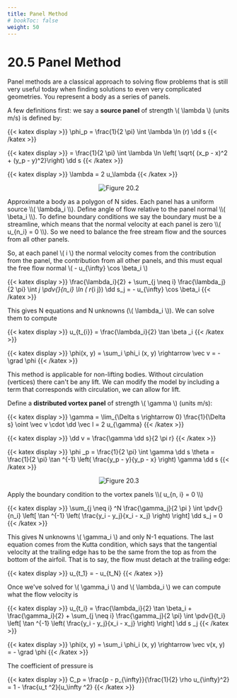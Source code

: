 ```yaml
---
title: Panel Method
# bookToc: false
weight: 50
---
```



# **20.5** Panel Method

Panel methods are a classical approach to solving flow problems that is still very useful today when finding solutions to even very complicated geometries. You represent a body as a series of panels.

A few definitions first: we say a **source panel** of strength \\( \lambda \\) (units m/s) is defined by: 

{{< katex display >}}
\phi_p = \frac{1}{2 \pi} \int \lambda \ln (r) \dd s
{{< /katex >}}


{{< katex display >}}
= \frac{1}{2 \pi} \int \lambda \ln \left( \sqrt{ (x_p - x)^2 + (y_p - y)^2}\right) \dd s
{{< /katex >}}


{{< katex display >}}
\lambda = 2 u_\lambda
{{< /katex >}}


<p align="center"> <img alt="Figure 20.2" src="/r/img/20.2.png" /> </p>
Approximate a body as a polygon of N sides. Each panel has a uniform source \\( \lambda_i \\). Define angle of flow relative to the panel normal \\( \beta_i \\). To define boundary conditions we say the boundary must be a streamline, which means that the normal velocity at each panel is zero \\( u_{n_i} = 0 \\). So we need to balance the free stream flow and the sources from all other panels.

So, at each panel \\( i \\) the normal velocity comes from the contribution from the panel, the contribution from all other panels, and this must equal the free flow normal \\( - u_{\infty} \cos \beta_i \\) 

{{< katex display >}}
\frac{\lambda_i}{2} + \sum_{j \neq i} \frac{\lambda_j}{2 \pi} \int _j \pdv{}{n_i} \ln ( r_{i j}) \dd s_j = - u_{\infty} \cos \beta_i
{{< /katex >}}


This gives N equations and N unknowns (\\( \lambda_i \\)). We can solve them to compute

{{< katex display >}}
u_{t_{i}} = \frac{\lambda_i}{2} \tan \beta _i
{{< /katex >}}
 

{{< katex display >}}
\phi(x, y) = \sum_i \phi_i (x, y) \rightarrow \vec v = - \grad \phi
{{< /katex >}}


This method is applicable for non-lifting bodies. Without circulation (vertices) there can't be any lift. We can modify the model by including a term that corresponds with circulation, we can allow for lift.

Define a **distributed vortex panel** of strength \\( \gamma \\) (units m/s):


{{< katex display >}}
\gamma = \lim_{\Delta s \rightarrow 0} \frac{1}{\Delta s} \oint \vec v \cdot \dd \vec l = 2 u_{\gamma}
{{< /katex >}}


{{< katex display >}}
\dd v = \frac{\gamma \dd s}{2 \pi r}
{{< /katex >}}


{{< katex display >}}
\phi _p = \frac{1}{2 \pi} \int \gamma \dd s \theta = \frac{1}{2 \pi} \tan ^{-1} \left( \frac{y_p - y}{y_p - x} \right) \gamma \dd s
{{< /katex >}}

<p align="center"> <img alt="Figure 20.3" src="/r/img/20.3.png" /> </p>
Apply the boundary condition to the vortex panels \\( u_{n, i} = 0 \\) 

{{< katex display >}}
\sum_{j \neq i} ^N \frac{\gamma_j}{2 \pi } \int \pdv{}{n_i} \left[ \tan ^{-1} \left( \frac{y_i - y_j}{x_i - x_j} \right) \right] \dd s_j = 0
{{< /katex >}}


This gives N unknowns \\( \gamma_i \\) and only N-1 equations. The last equation comes from the Kutta condition, which says that the tangential velocity at the trailing edge has to be the same from the top as from the bottom of the airfoil. That is to say, the flow must detach at the trailing edge:

{{< katex display >}}
u_{t_1} = - u_{t_N}
{{< /katex >}}


Once we've solved for \\( \gamma_i \\)  and \\( \lambda_i \\) we can compute what the flow velocity is


{{< katex display >}}
u_{t_i} = \frac{\lambda_i}{2} \tan \beta_i + \frac{\gamma_i}{2} + \sum_{j \neq i} \frac{\gamma_j}{2 \pi} \int \pdv{}{t_i} \left[ \tan ^{-1} \left( \frac{y_i - y_j}{x_i - x_j} \right) \right] \dd s _j
{{< /katex >}}


{{< katex display >}}
\phi(x, y) = \sum_i \phi_i (x, y) \rightarrow \vec v(x, y) = - \grad \phi
{{< /katex >}}

The coefficient of pressure is

{{< katex display >}}
C_p = \frac{p - p_{\infty}}{\frac{1}{2} \rho u_{\infty}^2} = 1 - \frac{u_t ^2}{u_\infty ^2}
{{< /katex >}}
